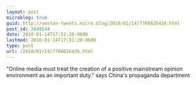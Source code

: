 ```yaml
---
layout: post
microblog: true
guid: http://vmstan-tweets.micro.blog/2010/01/14/7766626426.html
post_id: 3049144
date: 2010-01-14T17:51:20-0600
lastmod: 2010-01-14T17:51:20-0600
type: post
url: /2010/01/14/7766626426.html
---
```

"Online media must treat the creation of a positive mainstream opinion environment as an important duty." says China's propaganda department
